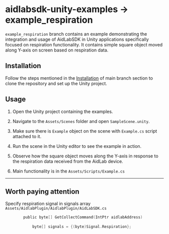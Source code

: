 # aidlabsdk-unity-examples -> example_respiration

`example_respiration` branch contains an example demonstrating the integration and usage of AidLabSDK in Unity applications specifically focused on respiration functionality.
It contains simple square object moved along Y-axis on screen based on respiration data.

## Installation

Follow the steps mentioned in the [Installation](#Installation) of main branch section to clone the repository and set up the Unity project.

## Usage

1. Open the Unity project containing the examples.

2. Navigate to the `Assets/Scenes` folder and open `SampleScene.unity`.

3. Make sure there is `Example` object on the scene with `Example.cs` script attached to it.

4. Run the scene in the Unity editor to see the example in action.

5. Observe how the square object moves along the Y-axis in response to the respiration data received from the AidLab device.

6. Main functionality is in the `Assets/Scripts/Example.cs`

---
## Worth paying attention

Specify respiration signal in signals array\
`Assets/AidlabPlugin/AidlabPlugin/AidLabSDK.cs`

```c
        public byte[] GetCollectCommand(IntPtr aidlabAddress) 
        
            byte[] signals = {(byte)Signal.Respiration};
```

